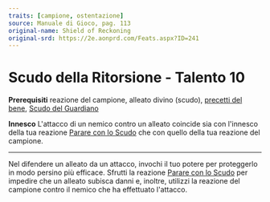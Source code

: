 ```yaml
---
traits: [campione, ostentazione]
source: Manuale di Gioco, pag. 113
original-name: Shield of Reckoning
original-srd: https://2e.aonprd.com/Feats.aspx?ID=241
---
```


# Scudo della Ritorsione - Talento 10

**Prerequisiti** reazione del campione, alleato divino (scudo),
[precetti del bene](/classi/campione/precetti/bene),
[Scudo del Guardiano](/classi/campione/talenti/scudo-del-guardiano)

**Innesco** L'attacco di un nemico contro un alleato coincide sia con l'innesco
della tua reazione [Parare con lo Scudo](/talenti/generici/parare-con-lo-scudo)
che con quello della tua reazione del campione.

---

Nel difendere un alleato da un attacco, invochi il tuo potere per proteggerlo in
modo persino più efficace. Sfrutti la reazione
[Parare con lo Scudo](/talenti/generici/parare-con-lo-scudo) per impedire che un
alleato subisca danni e, inoltre, utilizzi la reazione del campione contro il
nemico che ha effettuato l'attacco.
